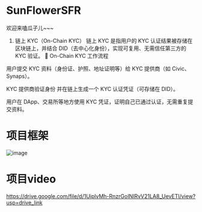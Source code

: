 # SunFlowerSFR
欢迎来嗑瓜子儿~~~

1. 链上 KYC（On-Chain KYC）
链上 KYC 是指用户的 KYC 认证结果被存储在区块链上，并结合 DID（去中心化身份），实现可复用、无需信任第三方的 KYC 验证。
📌 On-Chain KYC 工作流程

用户提交 KYC 资料（身份证、护照、地址证明等）给 KYC 提供商（如 Civic、Synaps）。

KYC 提供商验证身份 并在链上生成一个 KYC 认证凭证（可存储在 DID）。

用户在 DApp、交易所等地方使用 KYC 凭证，证明自己已通过认证，无需重复提交资料。


# 项目框架
![image](https://github.com/user-attachments/assets/a0911d41-25c5-4377-b077-2f41cdf5826c)


# 项目video
https://drive.google.com/file/d/1UiplvMh-RnzrGoINIRvV21LA8_UevETl/view?usp=drive_link
